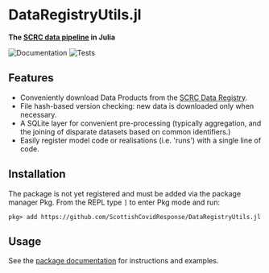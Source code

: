 # DataRegistryUtils.jl
**The [SCRC data pipeline](https://scottishcovidresponse.github.io/) in Julia**

![Documentation](https://github.com/ScottishCovidResponse/DataRegistryUtils.jl/workflows/Documentation/badge.svg)
![Tests](https://github.com/ScottishCovidResponse/DataRegistryUtils.jl/workflows/Tests/badge.svg)

## Features
- Conveniently download Data Products from the [SCRC Data Registry](https://data.scrc.uk/).
- File hash-based version checking: new data is downloaded only when necessary.
- A SQLite layer for convenient pre-processing (typically aggregation, and the joining of disparate datasets based on common identifiers.)
- Easily register model code or realisations (i.e. 'runs') with a single line of code.

## Installation

The package is not yet registered and must be added via the package manager Pkg. From the REPL type `]` to enter Pkg mode and run:

```
pkg> add https://github.com/ScottishCovidResponse/DataRegistryUtils.jl
```

## Usage

See the [package documentation][docs] for instructions and examples.

[docs]: https://scottishcovidresponse.github.io/DataRegistryUtils.jl/stable/
